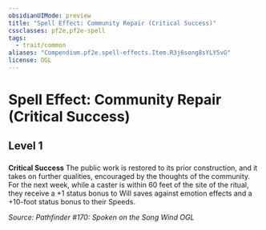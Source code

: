 ```yaml
---
obsidianUIMode: preview
title: "Spell Effect: Community Repair (Critical Success)"
cssclasses: pf2e,pf2e-spell
tags:
  - trait/common
aliases: "Compendium.pf2e.spell-effects.Item.R3j6song8sYLY5vG"
license: OGL
---
```

# Spell Effect: Community Repair (Critical Success)
## Level 1
### 






**Critical Success** The public work is restored to its prior construction, and it takes on further qualities, encouraged by the thoughts of the community. For the next week, while a caster is within 60 feet of the site of the ritual, they receive a +1 status bonus to Will saves against emotion effects and a +10-foot status bonus to their Speeds.

*Source: Pathfinder #170: Spoken on the Song Wind*
*OGL*
